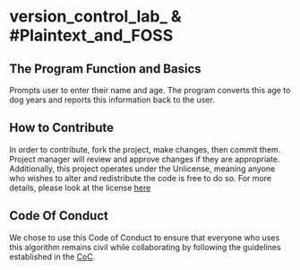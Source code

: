 # version_control_lab_ & #Plaintext_and_FOSS

## The Program Function and Basics

Prompts user to enter their name and age. The program converts this age to dog years and reports this information back to the user.

## How to Contribute

In order to contribute, fork the project, make changes, then commit them. Project manager will review and approve changes if they are appropriate.
Additionally, this project operates under the Unlicense, meaning anyone who wishes to alter and redistribute the code is free to do so. For more details, please look at the license [here](https://github.com/benjamin-kiddie/version_control_lab_/blob/main/LICENSE.md)

## Code Of Conduct

We chose to use this Code of Conduct to ensure that everyone who uses this algorithm remains civil while collaborating by following the guidelines established in the [CoC](https://github.com/benjamin-kiddie/version_control_lab_/blob/main/CODE-OF-CONDUCT.md). 
